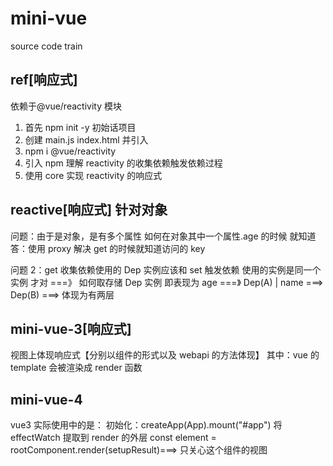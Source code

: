 # mini-vue

source code train

## ref[响应式]

依赖于@vue/reactivity 模块

1. 首先 npm init -y 初始话项目
2. 创建 main.js index.html 并引入
3. npm i @vue/reactivity
4. 引入 npm 理解 reactivity 的收集依赖触发依赖过程
5. 使用 core 实现 reactivity 的响应式

## reactive[响应式] 针对对象

问题：由于是对象，是有多个属性 如何在对象其中一个属性.age 的时候 就知道
答：使用 proxy 解决 get 的时候就知道访问的 key

问题 2：get 收集依赖使用的 Dep 实例应该和 set 触发依赖 使用的实例是同一个实例 才对 ===》 如何取存储 Dep 实例
即表现为 age ===》 Dep(A) | name ===> Dep(B) ===> 体现为有两层

## mini-vue-3[响应式]

视图上体现响应式【分别以组件的形式以及 webapi 的方法体现】
其中：vue 的 template 会被渲染成 render 函数

## mini-vue-4

vue3 实际使用中的是：
初始化：createApp(App).mount("#app")
将 effectWatch 提取到 render 的外层
const element = rootComponent.render(setupResult)===> 只关心这个组件的视图
